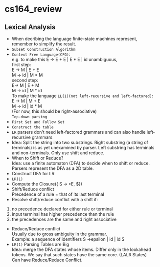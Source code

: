 # cs164_review
## Lexical Analysis
- When decribing the language finite-state machines represent, remember to simplify the result. 
- `Subset Construction Algorithm`
- `Context Free Language(CFG)`:    
e.g. to make this E -> E + E | E * E | id unambiguous,   
first step:  
E -> M | E + E  
M -> id | M * M   
second step:      
E-> M | E + M    
M -> id | M * id  
To make the language `LL(1)(not left-recursive and left-factored)`:  
E -> M | M + E  
M -> id | id * M  
(For now, this should be right-associative)   
`Top-down parsing`
- `First Set and Follow Set`   
- `Construct the table`   
- `LR` parsers don't need left-factored grammars and can also handle left-recursive grammars    
- Idea: Split the string into two substrings. Right substring (a string of terminals) is as yet unexamined by parser. Left substring has terminals and non-terminals. Only use shift and reduce.
- When to Shift or Reduce?   
Idea: use a finite automaton (DFA) to decide when to shift or reduce. Parsers represent the DFA as a 2D table.
- Construct DFA for LR
- `LR(1)`
- Compute the Closure({ S -> •E, $})   
- Shift/Reduce conflict  
Precedence of a rule = that of its last terminal  
- Resolve shift/reduce conflict with a shift if:   
1. no precedence declared for either rule or terminal   
2. input terminal has higher precedence than the rule   
3. the precedences are the same and right associative
- Reduce/Reduce conflict   
Usually due to gross ambiguity in the grammar.   
Example: a sequence of identifiers
S ->epsilon | id | id S  
- `LR(1)` Parsing Tables are Big   
Idea: merge the DFA states whose items. Differ only in the lookahead tokens. We say that such states have the same core. (LALR States)   
Can have Reduce/Reduce Conflict.  




